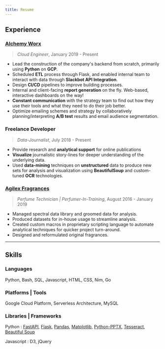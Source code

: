 ```yaml
---
title: Resume
---
```


## Experience

### [Alchemy Worx](alchemyworx)
> *Cloud Engineer*, January 2019 - Present

- Lead the construction of the company's backend from scratch, primarily using **Python** on **GCP**.
- Scheduled **ETL** process through Flask, and enabled internal team to interact with data through **Slackbot API Integration**.
- Design **CI/CD** pipelines to improve building processes.
- Internal and client-facing **report generation** on the fly. Web-based, interactive dashboards on the way!
- **Constant communication** with the strategy team to find out how they use their tools and what they need to do their job better.
- Optimize emailing schemes and strategy by collaboratively planning/interpreting **A/B test** results and email audience segmentation. 

### Freelance Developer
> *Data-Journalist*, July 2018 - Present

- Provide research and **analytical support** for online publications
- **Visualize** journalistic story-lines for deeper understanding of the underlying data.
- Used **data-mining** techniques on **unstructured** data to produce new sets for analysis and visualization using **BeautifulSoup** and custom-tuned **OCR** technologies.

### [Agilex Fragrances](agilex)
> *Perfume Technician | Perfumer-In-Training*, August 2016 - January 2019

- Managed spectral data library and groomed data for analysis.
- Produced datasets for in-house usage to streamline analysis.
- Created custom macros in proprietary scripting language to automate  analytical techniques for quicker project turn-around.
- Designed and reformulated original fragrances.

___

## Skills

### Languages
Python, Bash, SQL, Javascript, HTML, CSS, Nim, Go

### Platforms | Tools
Google Cloud Platform, Serverless Architecture, MySQL

### Libraries | Frameworks
Python
:   [FastAPI](fastapi), [Flask](flask), [Pandas](pandas), [Matplotlib](mpl), [Python-PPTX](python-pptx), [Tesseract](tesseract), [Beautiful Soup](bs4)

Javascript
:   D3, jQuery

[alchemyworx]: https://www.alchemyworx.com/
[agilex]: https://agilexfragrances.com
[fastapi]: https://fastapi.tiangolo.com/
[flask]: http://flask.palletsprojects.com/en/1.1.x/
[pandas]: https://pandas.pydata.org/pandas-docs/stable/
[mpl]: https://matplotlib.org/3.1.1/contents.html
[python-pptx]: https://python-pptx.readthedocs.io/en/latest/
[tesseract]: https://github.com/tesseract-ocr/tesseract/wiki/Documentation
[bs4]: https://www.crummy.com/software/BeautifulSoup/bs4/doc/
[d3]: https://github.com/d3/d3/wiki
[jquery]: https://api.jquery.com/